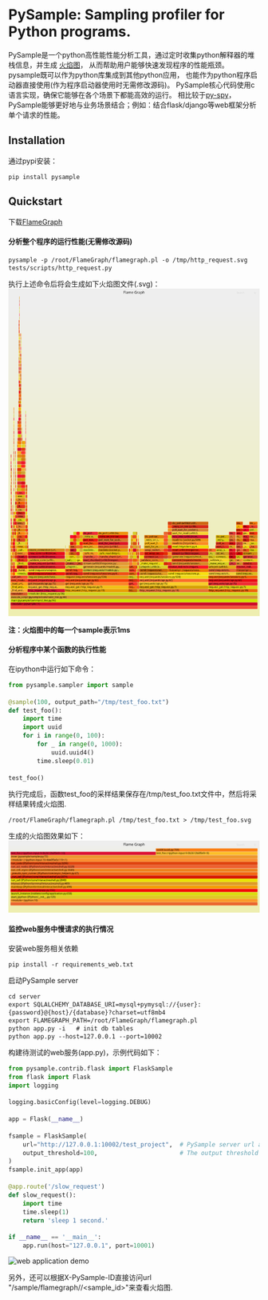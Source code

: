 PySample: Sampling profiler for Python programs.
======

PySample是一个python高性能性能分析工具，通过定时收集python解释器的堆栈信息，并生成
[火焰图](https://github.com/brendangregg/FlameGraph)，
从而帮助用户能够快速发现程序的性能瓶颈。pysample既可以作为python库集成到其他python应用，
也能作为python程序启动器直接使用(作为程序启动器使用时无需修改源码)。
PySample核心代码使用c语言实现，确保它能够在各个场景下都能高效的运行。
相比较于[py-spy](https://github.com/benfred/py-spy)，
PySample能够更好地与业务场景结合；例如：结合flask/django等web框架分析单个请求的性能。

## Installation
通过pypi安装：
```shell
pip install pysample
```

## Quickstart

下载[FlameGraph](https://github.com/brendangregg/FlameGraph)


#### 分析整个程序的运行性能(无需修改源码)

```shell
pysample -p /root/FlameGraph/flamegraph.pl -o /tmp/http_request.svg  tests/scripts/http_request.py
```
执行上述命令后将会生成如下火焰图文件(.svg)：
![http_request](./images/http_request.svg)

<b>注：火焰图中的每一个sample表示1ms</b>


#### 分析程序中某个函数的执行性能
在ipython中运行如下命令：
```python
from pysample.sampler import sample

@sample(100, output_path="/tmp/test_foo.txt")
def test_foo():
    import time
    import uuid
    for i in range(0, 100):
        for _ in range(0, 1000):
            uuid.uuid4()
        time.sleep(0.01)

test_foo()
```
执行完成后，函数test_foo的采样结果保存在/tmp/test_foo.txt文件中，然后将采样结果转成火焰图.

```shell
/root/FlameGraph/flamegraph.pl /tmp/test_foo.txt > /tmp/test_foo.svg
```

生成的火焰图效果如下：
![test_foo](./images/test_foo.svg)


#### 监控web服务中慢请求的执行情况
安装web服务相关依赖
```shell
pip install -r requirements_web.txt
```

启动PySample server
```shell
cd server
export SQLALCHEMY_DATABASE_URI=mysql+pymysql://{user}:{password}@{host}/{database}?charset=utf8mb4
export FLAMEGRAPH_PATH=/root/FlameGraph/flamegraph.pl
python app.py -i   # init db tables
python app.py --host=127.0.0.1 --port=10002
```

构建待测试的web服务(app.py)，示例代码如下：
```python
from pysample.contrib.flask import FlaskSample
from flask import Flask
import logging

logging.basicConfig(level=logging.DEBUG)

app = Flask(__name__)

fsample = FlaskSample(
    url="http://127.0.0.1:10002/test_project",  # PySample server url and project name
    output_threshold=100,                       # The output threshold is 100 ms
)
fsample.init_app(app)

@app.route('/slow_request')
def slow_request():
    import time
    time.sleep(1)
    return 'sleep 1 second.'

if __name__ == '__main__':
    app.run(host="127.0.0.1", port=10001)
```
![web application demo](./images/web_app_demo.gif)

另外，还可以根据X-PySample-ID直接访问url "/sample/flamegraph/<project>/<sample_id>"来查看火焰图.